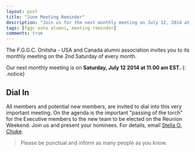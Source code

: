 ```yaml
---
layout: post
title: "June Meeting Reminder"
description: "Join us for the next monthly meeting on July 12, 2014 at 11am EST."
tags: [fggc osha alumni, meeting reminder]
comments: true
---
```


The F.G.G.C. Onitsha - USA and Canada alumni association invites you to its monthly meeting on the 2nd Saturday of every month. 

Our next monthly meeting is on **Saturday, July 12 2014 at 11.00 am EST.**
{: .notice} 

## Dial In 
All members and potential new members, are invited to dial into this very important meeting. On the agenda is the important "passing of the torch" for the Executive members to the new team to be elected on the Reunion Weekend. Join us and present your nominees. For details, email [Stella O. Chuke](#mailto:stella.chuke@fggconitsha.com).

> Please be punctual and inform as many people as you know.
